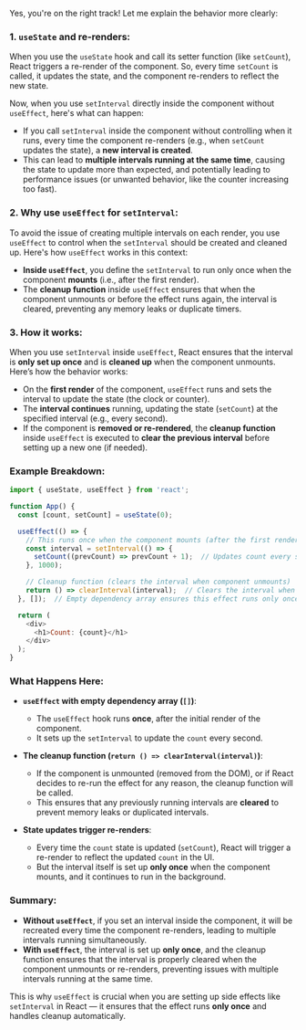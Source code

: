 Yes, you're on the right track! Let me explain the behavior more clearly:

### 1. **`useState` and re-renders**:
When you use the `useState` hook and call its setter function (like `setCount`), React triggers a re-render of the component. So, every time `setCount` is called, it updates the state, and the component re-renders to reflect the new state.

Now, when you use `setInterval` directly inside the component without `useEffect`, here's what can happen:

- If you call `setInterval` inside the component without controlling when it runs, every time the component re-renders (e.g., when `setCount` updates the state), a **new interval is created**.
- This can lead to **multiple intervals running at the same time**, causing the state to update more than expected, and potentially leading to performance issues (or unwanted behavior, like the counter increasing too fast).

### 2. **Why use `useEffect` for `setInterval`**:
To avoid the issue of creating multiple intervals on each render, you use `useEffect` to control when the `setInterval` should be created and cleaned up. Here's how `useEffect` works in this context:

- **Inside `useEffect`**, you define the `setInterval` to run only once when the component **mounts** (i.e., after the first render).
- The **cleanup function** inside `useEffect` ensures that when the component unmounts or before the effect runs again, the interval is cleared, preventing any memory leaks or duplicate timers.

### 3. **How it works**:

When you use `setInterval` inside `useEffect`, React ensures that the interval is **only set up once** and is **cleaned up** when the component unmounts. Here’s how the behavior works:

- On the **first render** of the component, `useEffect` runs and sets the interval to update the state (the clock or counter).
- The **interval continues** running, updating the state (`setCount`) at the specified interval (e.g., every second).
- If the component is **removed or re-rendered**, the **cleanup function** inside `useEffect` is executed to **clear the previous interval** before setting up a new one (if needed).

### Example Breakdown:

```javascript
import { useState, useEffect } from 'react';

function App() {
  const [count, setCount] = useState(0);

  useEffect(() => {
    // This runs once when the component mounts (after the first render)
    const interval = setInterval(() => {
      setCount((prevCount) => prevCount + 1);  // Updates count every second
    }, 1000);

    // Cleanup function (clears the interval when component unmounts)
    return () => clearInterval(interval);  // Clears the interval when the component unmounts or re-renders
  }, []);  // Empty dependency array ensures this effect runs only once

  return (
    <div>
      <h1>Count: {count}</h1>
    </div>
  );
}
```

### What Happens Here:
- **`useEffect` with empty dependency array (`[]`)**:
  - The `useEffect` hook runs **once**, after the initial render of the component.
  - It sets up the `setInterval` to update the `count` every second.
  
- **The cleanup function (`return () => clearInterval(interval)`)**:
  - If the component is unmounted (removed from the DOM), or if React decides to re-run the effect for any reason, the cleanup function will be called.
  - This ensures that any previously running intervals are **cleared** to prevent memory leaks or duplicated intervals.

- **State updates trigger re-renders**:
  - Every time the `count` state is updated (`setCount`), React will trigger a re-render to reflect the updated `count` in the UI.
  - But the interval itself is set up **only once** when the component mounts, and it continues to run in the background.

### Summary:
- **Without `useEffect`**, if you set an interval inside the component, it will be recreated every time the component re-renders, leading to multiple intervals running simultaneously.
- **With `useEffect`**, the interval is set up **only once**, and the cleanup function ensures that the interval is properly cleared when the component unmounts or re-renders, preventing issues with multiple intervals running at the same time.

This is why `useEffect` is crucial when you are setting up side effects like `setInterval` in React — it ensures that the effect runs **only once** and handles cleanup automatically.